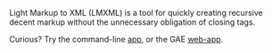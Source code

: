 Light Markup to XML (LMXML) is a tool for quickly creating
recursive decent markup without the unnecessary obligation
of closing tags.

Curious? Try the command-line [app][app], or the GAE [web-app][web-app].

[app]: https://github.com/philcali/lmxml/tree/master/app
[web-app]: http://try-lmxml.appspot.com/

